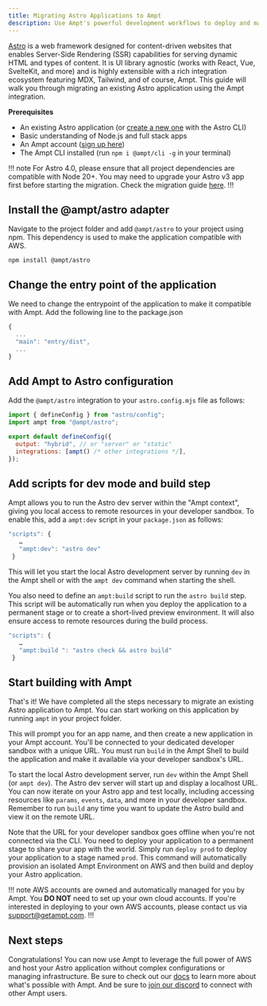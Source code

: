 ```yaml
---
title: Migrating Astro Applications to Ampt
description: Use Ampt's powerful development workflows to deploy and manage your Astro apps on AWS.
---
```


[Astro](https://astro.build/) is a web framework designed for content-driven websites that enables Server-Side Rendering (SSR) capabilities for serving dynamic HTML and types of content. It is UI library agnostic (works with React, Vue, SvelteKit, and more) and is highly extensible with a rich integration ecosystem featuring MDX, Tailwind, and of course, Ampt. This guide will walk you through migrating an existing Astro application using the Ampt integration.

**Prerequisites**

- An existing Astro application (or [create a new one](https://docs.astro.build/en/install/auto/) with the Astro CLI)
- Basic understanding of Node.js and full stack apps
- An Ampt account ([sign up here](https://ampt.dev))
- The Ampt CLI installed (run `npm i @ampt/cli -g` in your terminal)

!!! note
For Astro 4.0, please ensure that all project dependencies are compatible with Node 20+. You may need to upgrade your Astro v3 app first before starting the migration. Check the migration guide [here](https://docs.astro.build/en/guides/upgrade-to/v4/).
!!!

## Install the @ampt/astro adapter

Navigate to the project folder and add `@ampt/astro` to your project using npm. This dependency is used to make the application compatible with AWS.

```terminal
npm install @ampt/astro
```

## Change the entry point of the application

We need to change the entrypoint of the application to make it compatible with Ampt. Add the following line to the package.json

```javascript title=package.json
{
  ...
  "main": "entry/dist",
  ...
}
```

## Add Ampt to Astro configuration

Add the `@ampt/astro` integration to your `astro.config.mjs` file as follows:

```javascript title=astro.config.mjs
import { defineConfig } from "astro/config";
import ampt from "@ampt/astro";

export default defineConfig({
  output: "hybrid", // or "server" or "static"
  integrations: [ampt() /* other integrations */],
});
```

## Add scripts for dev mode and build step

Ampt allows you to run the Astro dev server within the "Ampt context", giving you local access to remote resources in your developer sandbox. To enable this, add a `ampt:dev` script in your `package.json` as follows:

```javascript title=package.json
"scripts": {
   …
   "ampt:dev": "astro dev"
 }
```

This will let you start the local Astro development server by running `dev` in the Ampt shell or with the `ampt dev` command when starting the shell.

You also need to define an `ampt:build` script to run the `astro build` step. This script will be automatically run when you deploy the application to a permanent stage or to create a short-lived preview environment. It will also ensure access to remote resources during the build process.

```javascript title=package.json
"scripts": {
   …
   "ampt:build ": "astro check && astro build"
 }
```

## Start building with Ampt

That's it! We have completed all the steps necessary to migrate an existing Astro application to Ampt. You can start working on this application by running `ampt` in your project folder.

This will prompt you for an app name, and then create a new application in your Ampt account. You'll be connected to your dedicated developer sandbox with a unique URL. You must run `build` in the Ampt Shell to build the application and make it available via your developer sandbox's URL.

To start the local Astro development server, run `dev` within the Ampt Shell (or `ampt dev`). The Astro dev server will start up and display a localhost URL. You can now iterate on your Astro app and test locally, including accessing resources like `params`, `events`, `data`, and more in your developer sandbox. Remember to run `build` any time you want to update the Astro build and view it on the remote URL.

Note that the URL for your developer sandbox goes offline when you're not connected via the CLI. You need to deploy your application to a permanent stage to share your app with the world. Simply run `deploy prod` to deploy your application to a stage named `prod`. This command will automatically provision an isolated Ampt Environment on AWS and then build and deploy your Astro application.

!!! note
AWS accounts are owned and automatically managed for you by Ampt. You **DO NOT** need to set up your own cloud accounts. If you're interested in deploying to your own AWS accounts, please contact us via [support@getampt.com](mailto:support@getampt.com).
!!!

## Next steps

Congratulations! You can now use Ampt to leverage the full power of AWS and host your Astro application without complex configurations or managing infrastructure. Be sure to check out our [docs](/docs) to learn more about what's possible with Ampt. And be sure to [join our discord](/discord) to connect with other Ampt users.
